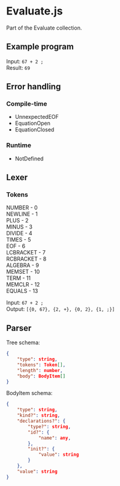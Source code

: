 # Evaluate.js
Part of the Evaluate collection.

## Example program
Input: ``67 + 2 ;``  
Result: ``69``

## Error handling

### Compile-time
- UnnexpectedEOF
- EquationOpen
- EquationClosed

### Runtime
- NotDefined

## Lexer

### Tokens
NUMBER - 0  
NEWLINE - 1  
PLUS - 2  
MINUS - 3  
DIVIDE - 4  
TIMES - 5  
EOF - 6  
LCBRACKET - 7  
RCBRACKET - 8  
ALGEBRA - 9  
MEMSET - 10  
TERM - 11  
MEMCLR - 12  
EQUALS - 13  

Input: `67 + 2 ;`  
Output: `[{0, 67}, {2, +}, {0, 2}, {1, ;}]`


## Parser

Tree schema:

```json
{
	"type": string,
	"tokens": Token[],
	"length": number,
	"body": BodyItem[]
}
```
BodyItem schema:

```json
{
	"type": string,
	"kind?": string,
	"declarations?": {
		"type?": string,
		"id?": {
			"name": any,
		},
		"init?": {
			"value": string
		}
	},
	"value": string
}
```
